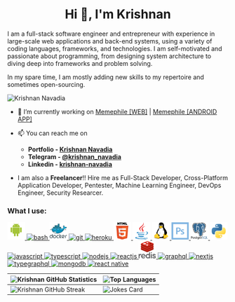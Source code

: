 <h1 align="center">Hi 👋, I'm Krishnan</h1>
<p align="left">
I am a full-stack software engineer and entrepreneur with experience in large-scale web applications and back-end systems, using a variety of coding languages, frameworks, and technologies. I am self-motivated and passionate about programming, from designing system architecture to diving deep into frameworks and problem solving.

In my spare time, I am mostly adding new skills to my repertoire and sometimes open-sourcing.
</p>

<p align="left"> <img src="https://komarev.com/ghpvc/?username=krishnan-tech&label=Profile%20views&color=0e75b6&style=plastic" alt="Krishnan Navadia" /> </p>

- 🔭 I’m currently working on [Memephile [WEB]](https://memephile.com/) | [Memephile [ANDROID APP]](https://play.google.com/store/apps/details?id=com.memephile)

- 📫 You can reach me on 
  - **Portfolio - [Krishnan Navadia](https://krishnan-tech.github.io/)**
  - **Telegram - [@krishnan_navadia](https://t.me/krishnan_navadia)**
  - **Linkedin - [krishnan-navadia](https://www.linkedin.com/in/krishnan-navadia/)**

- I am also a **Freelancer**!! Hire me as Full-Stack Developer, Cross-Platform Application Developer, Pentester, Machine Learning Engineer, DevOps Engineer, Security Researcer.

<h3 align="left">What I use:</h3>
<p align="left"> 

<a href="https://developer.android.com" target="_blank"> <img src="https://raw.githubusercontent.com/devicons/devicon/master/icons/android/android-original-wordmark.svg" alt="android" width="40" height="40"/> </a> 
<a href="https://www.gnu.org/software/bash/" target="_blank"> <img src="https://www.vectorlogo.zone/logos/gnu_bash/gnu_bash-icon.svg" alt="bash" width="40" height="40"/> </a> 
<a href="https://www.docker.com/" target="_blank"> <img src="https://raw.githubusercontent.com/devicons/devicon/master/icons/docker/docker-original-wordmark.svg" alt="docker" width="40" height="40"/> </a> 
<a href="https://git-scm.com/" target="_blank"> <img src="https://www.vectorlogo.zone/logos/git-scm/git-scm-icon.svg" alt="git" width="40" height="40"/> </a> 
<a href="https://heroku.com" target="_blank"> <img src="https://www.vectorlogo.zone/logos/heroku/heroku-icon.svg" alt="heroku" width="40" height="40"/> </a> 
<a href="https://www.w3.org/html/" target="_blank"> <img src="https://raw.githubusercontent.com/devicons/devicon/master/icons/html5/html5-original-wordmark.svg" alt="html5" width="40" height="40"/> </a> 
<a href="https://www.java.com" target="_blank"> <img src="https://raw.githubusercontent.com/devicons/devicon/master/icons/java/java-original.svg" alt="java" width="40" height="40"/> </a> 
<a href="https://www.linux.org/" target="_blank"> <img src="https://raw.githubusercontent.com/devicons/devicon/master/icons/linux/linux-original.svg" alt="linux" width="40" height="40"/> </a> 
<a href="https://www.photoshop.com/en" target="_blank"> <img src="https://raw.githubusercontent.com/devicons/devicon/master/icons/photoshop/photoshop-line.svg" alt="photoshop" width="40" height="40"/> </a> 
<a href="https://www.postgresql.org" target="_blank"> <img src="https://raw.githubusercontent.com/devicons/devicon/master/icons/postgresql/postgresql-original-wordmark.svg" alt="postgresql" width="40" height="40"/> </a> 
<a href="https://www.python.org" target="_blank"> <img src="https://raw.githubusercontent.com/devicons/devicon/master/icons/python/python-original.svg" alt="python" width="40" height="40"/> </a> 
<a href="https://www.javascript.com/" target="_blank"> <img src="https://cdn.jsdelivr.net/npm/programming-languages-logos/src/javascript/javascript.png" alt="javascript" width="40" height="40"/> </a>
<a href="https://www.typescriptlang.org/" target="_blank"> <img src="https://github.com/remojansen/logo.ts/blob/master/ts.png" alt="typescript" width="40" height="40"/> </a>
<a href="https://nodejs.org/" target="_blank"> <img src="https://camo.githubusercontent.com/720ed473d178f9380291709d2223860ade4f3c7bc368e3fea1ad057b8dc9c6f5/68747470733a2f2f6e6f64656a732e6f72672f7374617469632f696d616765732f6c6f676f2d6c696768742e737667" alt="nodejs" width="40" height="40"/> </a>
<a href="https://reactjs.org/" target="_blank"> <img src="https://raw.githubusercontent.com/jalbertsr/logo-badge-images/master/img/react_logo.png" alt="reactjs" width="40" height="40"/> </a>
<a href="https://redis.io" target="_blank"> <img src="https://raw.githubusercontent.com/devicons/devicon/master/icons/redis/redis-original-wordmark.svg" alt="redis" width="40" height="40"/> </a> 
<a href="https://graphql.org/" target="_blank"> <img src="https://graphql.org/img/logo.svg" alt="graphql" width="40" height="40"/> </a> 
<a href="https://nextjs.org/" target="_blank"> <img src="https://upload.wikimedia.org/wikipedia/commons/8/8e/Nextjs-logo.svg" alt="nextjs" width="40" height="40"/> </a> 
<a href="https://typegraphql.com/" target="_blank"> <img src="https://typegraphql.com/img/logo.png" alt="typegraphql" width="40" height="40"/> </a> 
<a href="https://www.mongodb.com/" target="_blank"> <img src="https://webassets.mongodb.com/_com_assets/cms/MongoDB_Logo_FullColorBlack_RGB-4td3yuxzjs.png" alt="mongodb" width="75" height="40"/> </a> 
<a href="https://reactnative.dev/" target="_blank"> <img src="https://www.pngkit.com/png/full/222-2224799_react-native-development-react-native-logo-png.png" alt="react native" width="70" height="40"/> </a> 
</p>


| ![Krishnan GitHub Statistics](https://github-readme-stats.vercel.app/api?username=krishnan-tech&show_icons=true&theme=tokyonight&locale=en) | ![Top Languages](https://github-readme-stats.vercel.app/api/top-langs/?username=krishnan-tech&hide=Jupyter%20Notebook&show_icons=true&langs_count=8&theme=tokyonight&locale=en&layout=compact) |
| --- | --- |
| ![Krishnan GitHub Streak](https://github-readme-streak-stats.herokuapp.com/?user=krishnan-tech&theme=dark) | ![Jokes Card](https://readme-jokes.vercel.app/api) |
